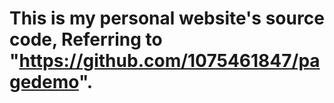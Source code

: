 # This is my personal website's source code, Referring to "https://github.com/1075461847/pagedemo".
